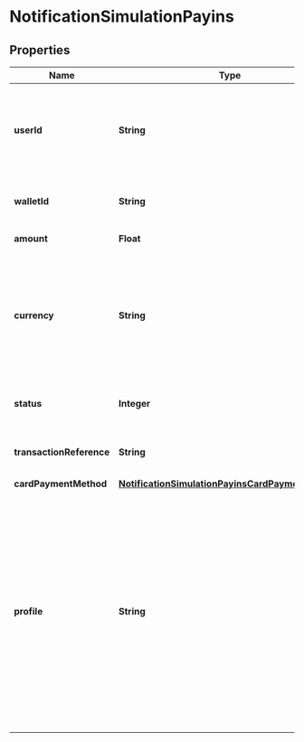 

# NotificationSimulationPayins


## Properties

| Name | Type | Description | Notes |
|------------ | ------------- | ------------- | -------------|
|**userId** | **String** | Identifier of the user on behalf of which the simulated payin should be executed  |  [optional] |
|**walletId** | **String** | Identifier of the wallet to be credited |  |
|**amount** | **Float** | Payin amount |  |
|**currency** | **String** | Base currency for this payin  This three-character currency code must comply with ISO-4217 |  |
|**status** | **Integer** | The status code of the simulated notification |  [optional] |
|**transactionReference** | **String** | The reference of the transaction |  [optional] |
|**cardPaymentMethod** | [**NotificationSimulationPayinsCardPaymentMethod**](NotificationSimulationPayinsCardPaymentMethod.md) |  |  [optional] |
|**profile** | **String** | HiPay merchant identifier (mid) to be used for the operation. Required if the client has multiple merchant identifiers associated. If only one mid is associated, then that one is used for the operation.  |  [optional] |



